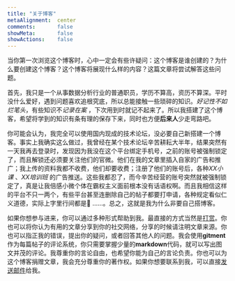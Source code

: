 ```yaml
---
title: "关于博客"
metaAlignment:  center
comments:       false
showMeta:       false
showActions:    false
---
```


当你第一次浏览这个博客时，心中一定会有些许疑问：这个博客是谁创建的？为什么要创建这个博客？这个博客将展现什么样的内容？这篇文章将尝试解答这些问题。

<!--more-->
首先，我只是一个从事数据分析行业的普通职员，学历不算高，资历不算深。平时没什么爱好，遇到问题喜欢追根究底，所以总能接触一些琐碎的知识。<cite>好记性不如烂笔头</cite>，有些知识不*记录在案* ，下次用到时就记不起来了。所以我搭建了这个博客，希望将学到的知识有条有理的保存下来，同时也方便**后来人**少走弯路吧。

你可能会认为，我完全可以使用国内现成的技术论坛，没必要自己新搭建一个博客。事实上我确实这么做过，我曾经在某个技术论坛辛苦耕耘大半年，结果突然有一天我再去登录时，发现因为我没在这个平台绑定手机号，之前的账号被强制锁定了，而且解锁还必须要关注他们的官微。他们在我的文章里插入自家的广告和推广；我上传的资料我都不收费，他们却要收费；注册了他们的账号后，各种*XX小课* 、*XX培训班* 的广告推送。这些我都忍了，而今辛苦经营的账号突然就被强制锁定了，真是让我倍感小微个体在霸权主义面前根本没有话语权啊。而且我相信这样的平台不只一两个，有些平台甚至连删除自己的帖子都要打申请，各种规定看似仁义道德，实际上字里行间都是:speak_no_evil: ……。总之，这就是我为什么非要自己搭博客。

如果你想参与进来，你可以通过多种形式帮助到我。最直接的方式当然是[打赏](/page/donate)。你也可以将你认为有用的文章分享到你的社交网络，分享的时候请注明文章来源。你也可以指正我的错误，提出你的疑问，或者回答其他人的问题。我会使用**gitment**作为每篇帖子的评论系统，你只需要掌握少量的**markdown**代码，就可以写出图文并茂的评论。我尊重你的言论自由，也希望你能为自己的言论负责。你也可以为这个博客捐赠文章，我会充分尊重你的著作权。如果你想要联系到我，可以直接[发送邮件](mailto:supernum@163.com)给我。



















